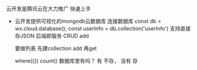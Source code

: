 云开发是腾讯云在大力推广
快速上手

- 云开发提供可视化的mongodb云数据库
  连接数据库 
  const db = wx.cloud.database();
  const userInfo = db.collection('userInfo')
  支持直接存JSON
  后端即服务 CRUD
  add 

  要做列表 
  先建collection add 再get

  where({})
  count()
  数据库里有吗？ 有 不存， 没有 存
